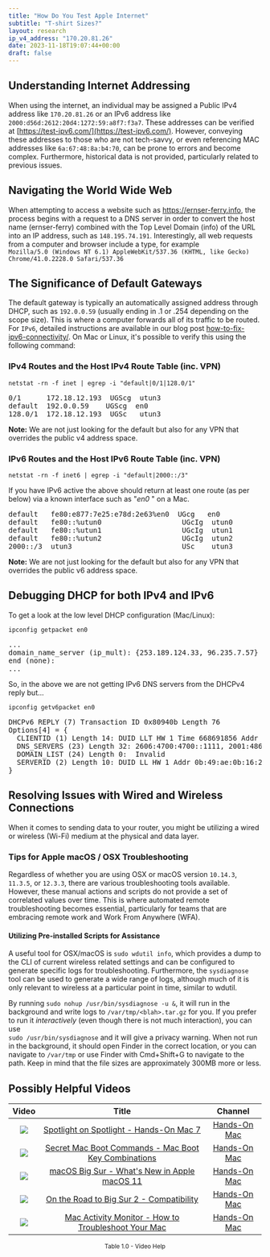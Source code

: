 ```yaml
---
title: "How Do You Test Apple Internet"
subtitle: "T-shirt Sizes?"
layout: research
ip_v4_address: "170.20.81.26"
date: 2023-11-18T19:07:44+00:00
draft: false
---
```


## Understanding Internet Addressing
When using the internet, an individual may be assigned a Public IPv4 address like ```170.20.81.26``` or an IPv6 address like ```2000:d56d:2612:20d4:1272:59:a8f7:f3a7```. These addresses can be verified at [https://test-ipv6.com/](https://test-ipv6.com/). However, conveying these addresses to those who are not tech-savvy, or even referencing MAC addresses like ```6a:67:48:8a:b4:70```, can be prone to errors and become complex. Furthermore, historical data is not provided, particularly related to previous issues.
## Navigating the World Wide Web
When attempting to access a website such as https://ernser-ferry.info, the process begins with a request to a DNS server in order to convert the host name (ernser-ferry) combined with the Top Level Domain (info) of the URL into an IP address, such as ```148.195.74.191```. Interestingly, all web requests from a computer and browser include a type, for example <br>```Mozilla/5.0 (Windows NT 6.1) AppleWebKit/537.36 (KHTML, like Gecko) Chrome/41.0.2228.0 Safari/537.36```
## The Significance of Default Gateways
The default gateway is typically an automatically assigned address through DHCP, such as ```192.0.0.59``` (usually ending in .1 or .254 depending on the scope size). This is where a computer forwards all of its traffic to be routed. For ```IPv6```, detailed instructions are available in our blog post [how-to-fix-ipv6-connectivity/](/blog/how-to-fix-ipv6-connectivity/). On Mac or Linux, it's possible to verify this using the following command:
<br>
### IPv4 Routes and the Host IPv4 Route Table (inc. VPN)
```netstat -rn -f inet | egrep -i "default|0/1|128.0/1"```

<pre>
0/1      172.18.12.193  UGScg  utun3
default  192.0.0.59    UGScg  en0
128.0/1  172.18.12.193  UGSc   utun3</pre>

**Note:** We are not just looking for the default but also for any VPN that overrides the public v4 address space.

### IPv6 Routes and the Host IPv6 Route Table (inc. VPN)
```netstat -rn -f inet6 | egrep -i "default|2000::/3"```

If you have IPv6 active the above should return at least one route (as per below) via a known interface such as "_en0_ " on a Mac. 

<pre>
default   fe80:e877:7e25:e78d:2e63%en0  UGcg   en0
default   fe80::%utun0                   UGcIg  utun0
default   fe80::%utun1                   UGcIg  utun1
default   fe80::%utun2                   UGcIg  utun2
2000::/3  utun3                          USc    utun3</pre>

**Note:** We are not just looking for the default but also for any VPN that overrides the public v6 address space.
<br>

## Debugging DHCP for both IPv4 and IPv6

To get a look at the low level DHCP configuration (Mac/Linux): 

```ipconfig getpacket en0```

<pre>
...
domain_name_server (ip_mult): {253.189.124.33, 96.235.7.57}
end (none):
...</pre>

So, in the above we are not getting IPv6 DNS servers from the DHCPv4 reply but...

```ipconfig getv6packet en0```

<pre>
DHCPv6 REPLY (7) Transaction ID 0x80940b Length 76
Options[4] = {
  CLIENTID (1) Length 14: DUID LLT HW 1 Time 668691856 Addr 6a:67:48:8a:b4:70
  DNS_SERVERS (23) Length 32: 2606:4700:4700::1111, 2001:4860:4860::8844
  DOMAIN_LIST (24) Length 0:  Invalid
  SERVERID (2) Length 10: DUID LL HW 1 Addr 0b:49:ae:0b:16:2b
}</pre>




## Resolving Issues with Wired and Wireless Connections

When it comes to sending data to your router, you might be utilizing a wired or wireless (Wi-Fi) medium at the physical and data layer.
### Tips for Apple macOS / OSX Troubleshooting
Regardless of whether you are using OSX or macOS version ```10.14.3```, ```11.3.5```, or ```12.3.3```, there are various troubleshooting tools available. However, these manual actions and scripts do not provide a set of correlated values over time. This is where automated remote troubleshooting becomes essential, particularly for teams that are embracing remote work and Work From Anywhere (WFA).
#### Utilizing Pre-installed Scripts for Assistance
A useful tool for OSX/macOS is ```sudo wdutil info```, which provides a dump to the CLI of current wireless related settings and can be configured to generate specific logs for troubleshooting. Furthermore, the ```sysdiagnose``` tool can be used to generate a wide range of logs, although much of it is only relevant to wireless at a particular point in time, similar to wdutil.

By running ```sudo nohup /usr/bin/sysdiagnose -u &```, it will run in the background and write logs to ```/var/tmp/<blah>.tar.gz``` for you. If you prefer to run it *interactively* (even though there is not much interaction), you can use<br>```sudo /usr/bin/sysdiagnose``` and it will give a privacy warning. When not run in the background, it should open Finder in the correct location, or you can navigate to ```/var/tmp``` or use Finder with Cmd+Shift+G to navigate to the path. Keep in mind that the file sizes are approximately 300MB more or less.
## Possibly Helpful Videos

<link href="/plugins/lity/css/lity.min.css" rel="stylesheet">
<script src="/plugins/lity/js/lity.min.js"></script>
<div class="table1-start"></div>

|Video | Title | Channel |
| :---: | :---: | :---: |
|<a href="https://www.youtube.com/watch?v=RslZ4W1EPqk" data-lity><img src="https://i.ytimg.com/vi/RslZ4W1EPqk/default.jpg" class="img-fluid"></a>|<a href="https://www.youtube.com/watch?v=RslZ4W1EPqk" data-lity>Spotlight on Spotlight - Hands-On Mac 7</a>|<a target="_blank" href="https://www.youtube.com/channel/UCg43DP8MdHVcl4rFK_delBg" >Hands-On Mac</a>|
|<a href="https://www.youtube.com/watch?v=VwNYWAxHCgM" data-lity><img src="https://i.ytimg.com/vi/VwNYWAxHCgM/default.jpg" class="img-fluid"></a>|<a href="https://www.youtube.com/watch?v=VwNYWAxHCgM" data-lity>Secret Mac Boot Commands - Mac Boot Key Combinations</a>|<a target="_blank" href="https://www.youtube.com/channel/UCg43DP8MdHVcl4rFK_delBg" >Hands-On Mac</a>|
|<a href="https://www.youtube.com/watch?v=JMKi6o9kaZI" data-lity><img src="https://i.ytimg.com/vi/JMKi6o9kaZI/default.jpg" class="img-fluid"></a>|<a href="https://www.youtube.com/watch?v=JMKi6o9kaZI" data-lity>macOS Big Sur - What&#39;s New in Apple macOS 11</a>|<a target="_blank" href="https://www.youtube.com/channel/UCg43DP8MdHVcl4rFK_delBg" >Hands-On Mac</a>|
|<a href="https://www.youtube.com/watch?v=HEbK-Tignuc" data-lity><img src="https://i.ytimg.com/vi/HEbK-Tignuc/default.jpg" class="img-fluid"></a>|<a href="https://www.youtube.com/watch?v=HEbK-Tignuc" data-lity>On the Road to Big Sur 2 - Compatibility</a>|<a target="_blank" href="https://www.youtube.com/channel/UCg43DP8MdHVcl4rFK_delBg" >Hands-On Mac</a>|
|<a href="https://www.youtube.com/watch?v=TWzWd_DiaJ0" data-lity><img src="https://i.ytimg.com/vi/TWzWd_DiaJ0/default.jpg" class="img-fluid"></a>|<a href="https://www.youtube.com/watch?v=TWzWd_DiaJ0" data-lity>Mac Activity Monitor - How to Troubleshoot Your Mac</a>|<a target="_blank" href="https://www.youtube.com/channel/UCg43DP8MdHVcl4rFK_delBg" >Hands-On Mac</a>|

<center><small>Table 1.0 - Video Help</small></center>
 <br>
<div class="table1-end"></div>
<script type="text/javascript">
(function() {
    $('div.table1-start').nextUntil('div.table1-end', 'table').addClass('table thead-dark table-striped table-responsive rounded').attr('id', 't1');
    $('#t1').find('thead').addClass('thead-dark');
})();
</script>
